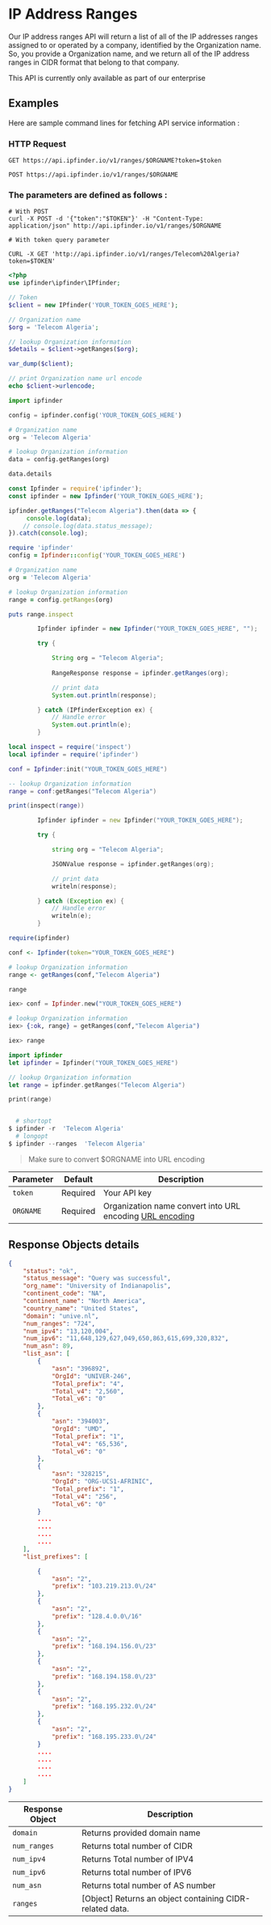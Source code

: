 # IP Address Ranges
Our IP address ranges API will return a list of all of the IP addresses ranges assigned to or operated by a company, identified by the Organization name. So, you provide a Organization name, and we return all of the IP address ranges in CIDR format that belong to that company.

This API is currently only available as part of our enterprise 

## Examples
Here are sample command lines for fetching API service information :

### HTTP Request

`GET https://api.ipfinder.io/v1/ranges/$ORGNAME?token=$token`

`POST https://api.ipfinder.io/v1/ranges/$ORGNAME`

### The parameters are defined as follows :
```shell
# With POST
curl -X POST -d '{"token":"$TOKEN"}' -H "Content-Type: application/json" http://api.ipfinder.io/v1/ranges/$ORGNAME

# With token query parameter

CURL -X GET 'http://api.ipfinder.io/v1/ranges/Telecom%20Algeria?token=$TOKEN'

```
```php
<?php 
use ipfinder\ipfinder\IPfinder;

// Token
$client = new IPfinder('YOUR_TOKEN_GOES_HERE'); 

// Organization name
$org = 'Telecom Algeria';

// lookup Organization information
$details = $client->getRanges($org);

var_dump($client);

// print Organization name url encode  
echo $client->urlencode;
```

```python
import ipfinder

config = ipfinder.config('YOUR_TOKEN_GOES_HERE')

# Organization name
org = 'Telecom Algeria'

# lookup Organization information
data = config.getRanges(org)

data.details
```

```javascript
const Ipfinder = require('ipfinder');
const ipfinder = new Ipfinder('YOUR_TOKEN_GOES_HERE');

ipfinder.getRanges("Telecom Algeria").then(data => {
     console.log(data);
    // console.log(data.status_message);
}).catch(console.log);
```

```ruby
require 'ipfinder'
config = Ipfinder::config('YOUR_TOKEN_GOES_HERE')

# Organization name
org = 'Telecom Algeria'

# lookup Organization information
range = config.getRanges(org)

puts range.inspect
```

```java
        Ipfinder ipfinder = new Ipfinder("YOUR_TOKEN_GOES_HERE", "");

        try {

            String org = "Telecom Algeria";
            
            RangeResponse response = ipfinder.getRanges(org);

            // print data
            System.out.println(response);

        } catch (IPfinderException ex) {
            // Handle error
            System.out.println(e);
        }
```

```lua
local inspect = require('inspect')
local ipfinder = require('ipfinder')

conf = Ipfinder:init("YOUR_TOKEN_GOES_HERE")

-- lookup Organization information
range = conf:getRanges("Telecom Algeria")

print(inspect(range))
```

```d
        Ipfinder ipfinder = new Ipfinder("YOUR_TOKEN_GOES_HERE");

        try {

            string org = "Telecom Algeria";

            JSONValue response = ipfinder.getRanges(org);

            // print data
            writeln(response);

        } catch (Exception ex) {
            // Handle error
            writeln(e);
        }
```

```r
require(ipfinder)

conf <- Ipfinder(token="YOUR_TOKEN_GOES_HERE")

# lookup Organization information
range <- getRanges(conf,"Telecom Algeria")

range
```

```elixir
iex> conf = Ipfinder.new("YOUR_TOKEN_GOES_HERE")

# lookup Organization information
iex> {:ok, range} = getRanges(conf,"Telecom Algeria")

iex> range
```

```swift
import ipfinder
let ipfinder = Ipfinder("YOUR_TOKEN_GOES_HERE")

// lookup Organization information
let range = ipfinder.getRanges("Telecom Algeria")

print(range)
```

```powershell

  # shortopt
$ ipfinder -r  'Telecom Algeria'
  # longopt
$ ipfinder --ranges  'Telecom Algeria'

```


> Make sure to convert $ORGNAME  into URL encoding 

Parameter | Default  | Description
--------- | -------  | -----------
`token`   | Required | Your API key 
`ORGNAME` | Required | Organization name convert into URL encoding [URL encoding](https://rosettacode.org/wiki/URL_encoding)


## Response Objects details
```json
{
    "status": "ok",
    "status_message": "Query was successful",
    "org_name": "University of Indianapolis",
    "continent_code": "NA",
    "continent_name": "North America",
    "country_name": "United States",
    "domain": "unive.nl",
    "num_ranges": "724",
    "num_ipv4": "13,120,004",
    "num_ipv6": "11,648,129,627,049,650,863,615,699,320,832",
    "num_asn": 89,
    "list_asn": [
        {
            "asn": "396892",
            "OrgId": "UNIVER-246",
            "Total_prefix": "4",
            "Total_v4": "2,560",
            "Total_v6": "0"
        },
        {
            "asn": "394003",
            "OrgId": "UMD",
            "Total_prefix": "1",
            "Total_v4": "65,536",
            "Total_v6": "0"
        },
        {
            "asn": "328215",
            "OrgId": "ORG-UCS1-AFRINIC",
            "Total_prefix": "1",
            "Total_v4": "256",
            "Total_v6": "0"
        }
        ....
        ....
        ....
        ....
    ],
    "list_prefixes": [

        {
            "asn": "2",
            "prefix": "103.219.213.0\/24"
        },
        {
            "asn": "2",
            "prefix": "128.4.0.0\/16"
        },
        {
            "asn": "2",
            "prefix": "168.194.156.0\/23"
        },
        {
            "asn": "2",
            "prefix": "168.194.158.0\/23"
        },
        {
            "asn": "2",
            "prefix": "168.195.232.0\/24"
        },
        {
            "asn": "2",
            "prefix": "168.195.233.0\/24"
        }
        ....
        ....
        ....
        ....
    ]
}

```

Response Object   | Description
---------         |  -----------
`domain`          |  Returns provided domain name
`num_ranges`      |  Returns total number of CIDR
`num_ipv4`        |  Returns Total number of IPV4
`num_ipv6`        |  Returns total number of IPV6
`num_asn`         |  Returns total number of AS number
`ranges`          | [Object] Returns an object containing CIDR-related data.
